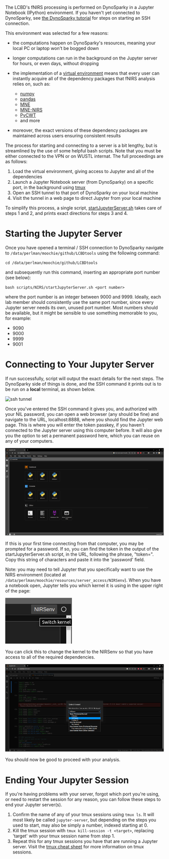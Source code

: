 The LCBD's fNIRS processing is performed on DynoSparky in a Jupyter Notebook (IPython) environment. If you haven't yet connected to DynoSparky, see [the DynoSparky tutorial](https://childbrainlab.github.io/setting_up/DynoSparky/) for steps on starting an SSH connection.

This environment was selected for a few reasons:

- the computations happen on DynoSparky's resources, meaning your local PC or laptop won't be bogged down
- longer computations can run in the background on the Jupyter server for hours, or even days, without dropping
- the implementation of a [virtual environment](https://docs.python.org/3/library/venv.html) means that every user can instantly acquire all of the dependency packages that fNIRS analysis relies on, such as:

  - [numpy](https://numpy.org/)
  - [pandas](https://pandas.pydata.org/)
  - [MNE](https://mne.tools/stable/index.html)
  - [MNE-NIRS](https://mne.tools/mne-nirs/stable/index.html)
  - [PyCWT](https://pycwt.readthedocs.io/en/latest/)
  - and more
- moreover, the exact versions of these dependency packages are maintained across users ensuring consistent results

The process for starting and connecting to a server is a bit lengthy, but is streamlined by the use of some helpful bash scripts. Note that you must be either connected to the VPN or on WUSTL internat. The full proceedings are as follows:

1. Load the virtual environment, giving access to Jupyter and all of the dependencies
2. Launch a Jupyter Notebook server (from DynoSparky) on a specific port, in the background using [tmux](https://tmuxcheatsheet.com/)
3. Open an SSH tunnel to that port of DynoSparky on your local machine
4. Visit the tunnel in a web page to direct Jupyter from your local machine

To simplify this process, a single script, [startJupyterServer.sh](https://github.com/ChildBrainLab/LCBDtools/tree/main/scripts/NIRS/startJupyterServer.sh) takes care of steps 1 and 2, and prints exact directions for steps 3 and 4.

# Starting the Jupyter Server
Once you have opened a terminal / SSH connection to DynoSparky navigate to `/data/perlman/moochie/github/LCBDtools` using the following command:

    cd /data/perlman/moochie/github/LCBDtools
    
and subsequently run this command, inserting an appropriate port number (see below):

    bash scripts/NIRS/startJupyterServer.sh <port number>
    
where the port number is an integer between 9000 and 9999. Ideally, each lab member should consistently use the same port number, since every Jupyter server needs its own, unused port number. Most numbers should be available, but it might be sensible to use something memorable to you, for example:

- 9090
- 9000
- 9999
- 9001

# Connecting to Your Jupyter Server

If run successfully, script will output the exact details for the next steps. The DynoSparky side of things is done, and the SSH command it prints out is to be run on a **local** terminal, as shown below.

  ![ssh tunnel](../assets/shh-tunneling.png)

Once you've entered the SSH command it gives you, and authorized with your NIL password, you can open a web browser (any should be fine) and navigate to the URL, localhost:8888, where you should find the Jupyter web page. This is where you will enter the token passkey, if you haven't connected to the Jupyter server using this computer before. It will also give you the option to set a permanent password here, which you can reuse on any of your computers. 

  ![Jupyter land](../assets/jupyter-land.png)

If this is your first time connecting from that computer, you may be prompted for a password. If so, you can find the token in the output of the startJupyterServer.sh script, in the URL, following the phrase, "token=". Copy this string of characters and paste it into the 'password' field.

Note: you may need to tell Jupyter that you specifically want to use the NIRS environment (located at `/data/perlman/moochie/resources/server_access/NIRSenv`). When you have a notebook open, Jupyter tells you which kernel it is using in the upper right of the page:

  ![kernel highlight](../assets/kernel-highlight.png)
  
You can click this to change the kernel to the NIRSenv so that you have access to all of the required dependencies.

  ![kernel select](../assets/kernel-select.png)

You should now be good to proceed with your analysis.

# Ending Your Jupyter Session
If you're having problems with your server, forgot which port you're using, or need to restart the session for any reason, you can follow these steps to end your Jupyter server(s). 

1. Confirm the name of any of your tmux sessions using `tmux ls`. It will most likely be called `jupyter-server`, but depending on the steps you used to start, may also be simply a number, indexed starting at 0.
2. Kill the tmux session with `tmux kill-session -t <target>`, replacing 'target' with your tmux session name from step 1. 
3. Repeat this for any tmux sessions you have that are running a Jupyter server. Visit the [tmux cheat sheet](https://tmuxcheatsheet.com/) for more information on tmux sessions. 
